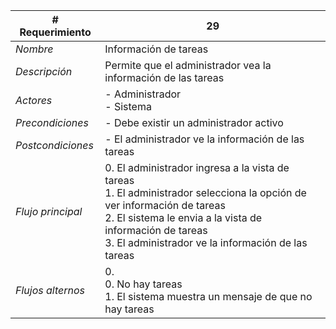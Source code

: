 |# Requerimiento|29 |
|-|-|
| *Nombre*|Información de tareas
| *Descripción*| Permite que el administrador vea la información de las tareas |
|*Actores*| - Administrador<br> - Sistema
|*Precondiciones*| - Debe existir un administrador activo
|*Postcondiciones*| - El administrador ve la información de las tareas
|*Flujo principal*|0.  El administrador ingresa a la vista de tareas<br>1.  El administrador selecciona la opción de ver información de tareas<br>2.  El sistema le envia a la vista de información de tareas<br>3.  El administrador ve la información de las tareas
|*Flujos alternos*|0. <br> 0. No hay tareas<br>1. El sistema muestra un mensaje de que no hay tareas
